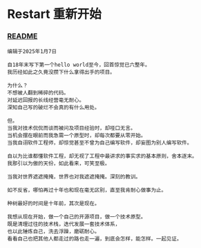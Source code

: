 # Restart 重新开始
### [README](../../README.md)
    
    编辑于2025年1月7日

    自18年末写下第一个hello world至今，回首惊觉已六整年。
    我历经如此之久竟没攒下什么拿得出手的项目。
    
    为什么？
    不想被人翻到稀碎的代码。
    对延迟回报的长线经营毫无耐心。
    深知自己写的破烂不会真的有什么用处。

    但。
    当我对技术侃侃而谈而被问及项目经验时，却哑口无言。
    当机会摆在眼前而我急需一个原型时，却每次都要从零开始。
    当我自诩软件工程师，却惊觉甚至不曾为自己编写软件，却妄图为别人编写软件。

    自以为比谁都懂软件工程，却无视了工程中最讲求的事实求的基本原则，舍本逐末。
    我那引以为傲的天份，如此看来，可笑至极。

    当我对世界遮遮掩掩，世界也对我遮遮掩掩。深刻的教训。

    如不反省，哪怕再过十年也和现在毫无区别，直至我肯耐心做事为止。

    种树最好的时间是十年前，其次是现在。
    
    我想从现在开始，做一个自己的开源项目，做一个技术原型。
    既是清理过往的技术栈，迭代发展一套技术体系，
    也以此锤炼自己，洗去浮躁，磨砺耐心。
    看看自己也把其他人都走过的路也走一遍，到底会怎样，能怎样。一起见证。
